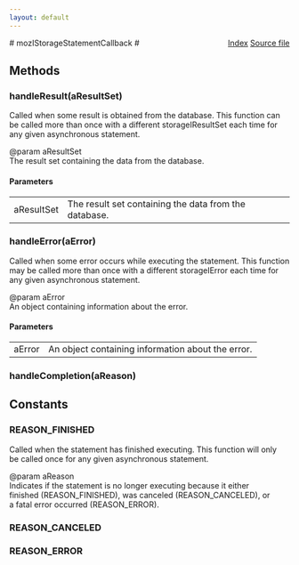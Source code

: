 ```yaml
---
layout: default
---
```

<div class='links' style='float:right'><a href="../index.html">Index</a>
<a href="http://dxr.mozilla.org/mozilla-central/source/storage/public/mozIStorageStatementCallback.idl">Source file</a>
</div>
# mozIStorageStatementCallback #

## Methods ##

### handleResult(aResultSet) ###
  
Called when some result is obtained from the database.  This function can  
be called more than once with a different storageIResultSet each time for  
any given asynchronous statement.  
  
@param aResultSet  
       The result set containing the data from the database.  
  

#### Parameters ####

<table>

<tr>
<td>aResultSet</td>
<td>       The result set containing the data from the database.  
</td>
</tr>

</table>

### handleError(aError) ###
  
Called when some error occurs while executing the statement.  This function  
may be called more than once with a different storageIError each time for  
any given asynchronous statement.  
  
@param aError  
       An object containing information about the error.  
  

#### Parameters ####

<table>

<tr>
<td>aError</td>
<td>       An object containing information about the error.  
</td>
</tr>

</table>

### handleCompletion(aReason) ###

## Constants ##

### REASON_FINISHED ###
  
Called when the statement has finished executing.  This function will only  
be called once for any given asynchronous statement.  
  
@param aReason  
       Indicates if the statement is no longer executing because it either  
       finished (REASON_FINISHED), was canceled (REASON_CANCELED), or  
       a fatal error occurred (REASON_ERROR).  
  

### REASON_CANCELED ###

### REASON_ERROR ###
